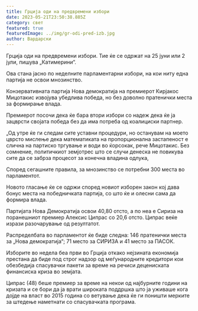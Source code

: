 ```yaml
---
title: Грција оди на предвремени избори
date: 2023-05-21T23:50:38.885Z
category: свет
featured: true
featuredImage: ../img/gr-odi-pred-izb.jpg
author: Вардарски
---
```

Грција оди на предвремени избори. Тие ќе се одржат на 25 јуни или 2 јули, пишува „Катимерини“.

Ова стана јасно по неделните парламентарни избори, на кои ниту една партија не освои мнозинство.

Конзервативната партија Нова демократија на премиерот Кирјакос Мицотакис извојува убедлива победа, но без доволно пратенички места за формирање влада.

Премиерот посочи дека ќе бара втори избори со надеж дека ќе ја зацврсти својата победа без да има потреба од коалициски партнер.

„Од утре ќе ги следам сите уставни процедури, но останувам на моето цврсто мислење дека математиката на пропорционална застапеност е слична на партиско тргување и води во ќорсокак, рече Мицотакис. Без сомнение, политичкиот земјотрес што се случи денеска не повикува сите да се забрза процесот за конечна владина одлука,

Според сегашните правила, за мнозинство се потребни 300 места во парламентот.

Новото гласање ќе се одржи според новиот изборен закон кој дава бонус места на победничката партија, со што ќе и олесни сама да формира влада.

Партијата Нова Демократија освои 40,80 отсто, а по неа е Сириза на поранешниот премиер Алексис Ципрас со 20,6 отсто. Ципрас веќе изрази разочарување од резултатот.

Распределбата во парламентот ќе биде следна: 146 пратенички места за „Нова демократија“; 71 место за СИРИЗА и 41 место за ПАСОК.

Изборите во недела беа први во Грција откако нејзината економија престана да биде под строг надзор од меѓународните кредитори кои обезбедија спасувачки пакети за време на речиси децениската финансиска криза во земјата.

Ципрас (48) беше премиер за време на некои од најбурните години на кризата и се бори да ја врати широката поддршка што ја уживаше кога дојде на власт во 2015 година со ветување дека ќе ги поништи мерките за штедење наметнати со спасувачката програма.